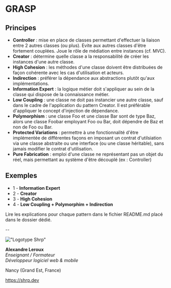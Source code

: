 # GRASP

## Principes

- **Controller** : mise en place de classes permettant d'effectuer la liaison entre 2 autres classes (ou plus). Evite aux autres classes d'être fortement couplées. Joue le rôle de médiation entre instances (cf. MVC).
- **Creator** : détermine quelle classe a la responsabilité de créer les instances d'une autre classe.
- **High Cohesion** : les méthodes d'une classe doivent être distribuées de façon cohérente avec les cas d'utilisation et acteurs.
- **Indirection** : préférer la dépendance aux abstractions plutôt qu'aux implémentations.
- **Information Expert** : la logique métier doit s'appliquer au sein de la classe qui dispose de la connaissance métier.
- **Low Coupling** : une classe ne doit pas instancier une autre classe, sauf dans le cadre de l'application du pattern Creator. Il est préférable d'appliquer le concept d'injection de dépendance.
- **Polymorphism** : une classe Foo et une classe Bar sont de type Baz, alors une classe Foobar employant Foo ou Bar, doit dépendre de Baz et non de Foo ou Bar.
- **Protected Variations** : permettre à une fonctionnalité d'être implémentée de différentes façons en imposant un contrat d'utilsiation via une classe abstraite ou une interface (ou une classe héritable), sans jamais modifier le contrat d'utilisation.
- **Pure Fabrication** : emploi d'une classe ne représentant pas un objet du réel, mais permettant au système d'être découplé (ex : Controller)

## Exemples

- 1 - **Information Expert**
- 2 - **Creator**
- 3 - **High Cohesion**
- 4 - **Low Coupling + Polymorphim + Indirection**

Lire les explications pour chaque pattern dans le fichier README.md placé dans le dossier dédié.

--

!["Logotype Shrp"](https://shrp.dev/images/shrp.png)

**Alexandre Leroux**  
_Enseignant / Formateur_  
_Développeur logiciel web & mobile_

Nancy (Grand Est, France)

<https://shrp.dev>
